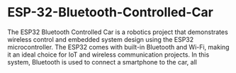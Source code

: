 # ESP-32-Bluetooth-Controlled-Car
The ESP32 Bluetooth Controlled Car is a robotics project that demonstrates wireless control and embedded system design using the ESP32 microcontroller. The ESP32 comes with built-in Bluetooth and Wi-Fi, making it an ideal choice for IoT and wireless communication projects. In this system, Bluetooth is used to connect a smartphone to the car, all
